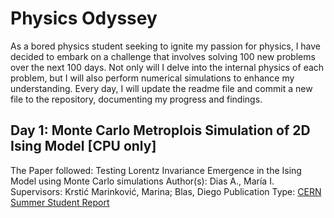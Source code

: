 # Physics Odyssey
As a bored physics student seeking to ignite my passion for physics, I have decided to embark on a challenge that involves solving 100 new problems over the next 100 days. Not only will I delve into the internal physics of each problem, but I will also perform numerical simulations to enhance my understanding. Every day, I will update the readme file and commit a new file to the repository, documenting my progress and findings.

## Day 1: Monte Carlo Metroplois Simulation of 2D Ising Model [CPU only]
The Paper followed: Testing Lorentz Invariance Emergence in the Ising Model using Monte Carlo simulations
Author(s): Dias A., María I.
Supervisors: Krstić Marinković, Marina; Blas, Diego
Publication Type: [CERN Summer Student Report](https://cds.cern.ch/record/2280218/files/cern-summer-student.pdf)

